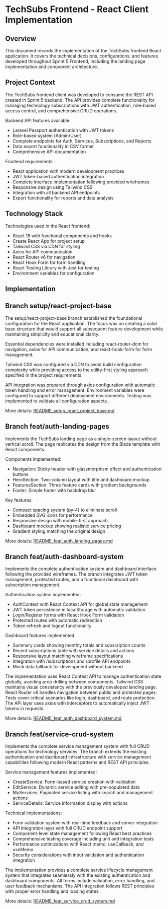 # TechSubs Frontend - React Client Implementation

## Overview

This document records the implementation of the TechSubs frontend React application. It covers the technical decisions, configurations, and features developed throughout Sprint 5 Frontend, including the landing page implementation and component architecture.

## Project Context

The TechSubs frontend client was developed to consume the REST API created in Sprint 5 backend. The API provides complete functionality for managing technology subscriptions with JWT authentication, role-based access control, and comprehensive CRUD operations.

Backend API features available:
- Laravel Passport authentication with JWT tokens
- Role-based system (Admin/User)
- Complete endpoints for Auth, Services, Subscriptions, and Reports
- Data export functionality in CSV format
- Comprehensive API documentation

Frontend requirements:
- React application with modern development practices
- JWT token-based authentication integration
- Complete interface implementation following provided wireframes
- Responsive design using Tailwind CSS
- Integration with all backend API endpoints
- Export functionality for reports and data analysis

## Technology Stack

Technologies used in the React frontend:

- React 18 with functional components and hooks
- Create React App for project setup
- Tailwind CSS via CDN for styling
- Axios for API communication
- React Router v6 for navigation
- React Hook Form for form handling
- React Testing Library with Jest for testing
- Environment variables for configuration

## Implementation

## Branch setup/react-project-base

The setup/react-project-base branch established the foundational configuration for the React application. The focus was on creating a solid base structure that would support all subsequent feature development while maintaining simplicity and educational clarity.

Essential dependencies were installed including react-router-dom for navigation, axios for API communication, and react-hook-form for form management.

Tailwind CSS was configured via CDN to avoid build configuration complexity while providing access to the utility-first styling approach specified in the project requirements.

API integration was prepared through axios configuration with automatic token handling and error management. Environment variables were configured to support different deployment environments. Testing was implemented to validate all configuration aspects.

More details: [README_setup_react_project_base.md](development/README_setup_react_project_base.md)

## Branch feat/auth-landing-pages

Implements the TechSubs landing page as a single-screen layout without vertical scroll. The page replicates the design from the Blade template with React components.

Components implemented:
- Navigation: Sticky header with glassmorphism effect and authentication buttons
- HeroSection: Two-column layout with title and dashboard mockup
- FeaturesSection: Three feature cards with gradient backgrounds
- Footer: Simple footer with backdrop blur

Key features:
- Compact spacing system (py-4) to eliminate scroll
- Embedded SVG icons for performance
- Responsive design with mobile-first approach
- Dashboard mockup showing realistic service pricing
- Gradient styling matching the original design

More details: [README_feat_auth_landing_pages.md](development/README_feat_auth_landing_pages.md)

## Branch feat/auth-dashboard-system

Implements the complete authentication system and dashboard interface following the provided wireframes. The branch integrates JWT token management, protected routes, and a functional dashboard with subscription management.

Authentication system implemented:
- AuthContext with React Context API for global state management
- JWT token persistence in localStorage with automatic validation
- Login/Register forms with React Hook Form validation
- Protected routes with automatic redirection
- Token refresh and logout functionality

Dashboard features implemented:
- Summary cards showing monthly totals and subscription counts
- Recent subscriptions table with service details and actions
- Responsive layout matching wireframe specifications
- Integration with /subscriptions and /profile API endpoints
- Mock data fallback for development without backend

The implementation uses React Context API to manage authentication state globally, avoiding prop drilling between components. Tailwind CSS maintains visual consistency with the previously developed landing page. React Router v6 handles navigation between public and protected pages. Tests cover critical scenarios like login, dashboard, and route protection. The API layer uses axios with interceptors to automatically inject JWT tokens in requests.

More details: [README_feat_auth_dashboard_system.md](development/README_feat_auth_dashboard_system.md)

## Branch feat/service-crud-system

Implements the complete service management system with full CRUD operations for technology services. The branch extends the existing authentication and dashboard infrastructure with service management capabilities following modern React patterns and REST API principles.

Service management features implemented:
- CreateService: Form-based service creation with validation
- EditService: Dynamic service editing with pre-populated data
- MyServices: Paginated service listing with search and management actions
- ServiceDetails: Service information display with actions

Technical implementations:
- Form validation system with real-time feedback and server integration
- API integration layer with full CRUD endpoint support
- Component-level state management following React best practices
- Comprehensive testing coverage including unit and integration tests
- Performance optimizations with React.memo, useCallback, and useMemo
- Security considerations with input validation and authentication integration

The implementation provides a complete service lifecycle management system that integrates seamlessly with the existing authentication and dashboard components. All forms include validation, error handling, and user feedback mechanisms. The API integration follows REST principles with proper error handling and loading states.

More details: [README_feat_service_crud_system.md](development/README_feat_service_crud_system.md)